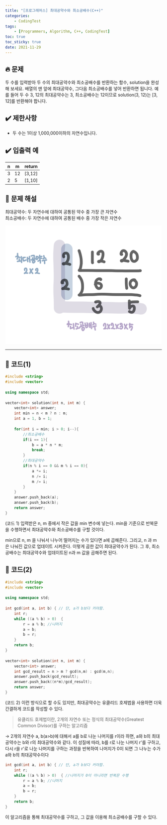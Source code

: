 ```yaml
---
title: "[프로그래머스] 최대공약수와 최소공배수(C++)"
categories: 
    - CodingTest
tags:
    - [Programmers, Algorithm, C++, CodingTest]
toc: true
toc_sticky: true
date: 2021-11-29
---
```

## 🔥 문제

두 수를 입력받아 두 수의 최대공약수와 최소공배수를 반환하는 함수, solution을 완성해 보세요. 배열의 맨 앞에 최대공약수, 그다음 최소공배수를 넣어 반환하면 됩니다. 예를 들어 두 수 3, 12의 최대공약수는 3, 최소공배수는 12이므로 solution(3, 12)는 [3, 12]를 반환해야 합니다.

## ✔️ 제한사항

- 두 수는 1이상 1,000,000이하의 자연수입니다.
  
## ✔️ 입출력 예

|n|m|return|
|---|---|---|
|3|12|[3,12]|
|2|5|[1,10]|


## 🤔 문제 해설

최대공약수: 두 자연수에 대하여 공통된 약수 중 가장 큰 자연수<br>
최소공배수: 두 자연수에 대하여 공통된 배수 중 가장 작은 자연수

![최대공약수,최소공배수](_posts/images/gcd.jpg)

---

## 👻 코드(1)

```cpp
#include <string>
#include <vector>

using namespace std;

vector<int> solution(int n, int m) {
    vector<int> answer;
    int min = n < m ? n : m;
    int a = 1, b = 1;
    
    for(int i = min; i > 0; i--){
        //최소공배수
        if(i == 1){
            b = a * n * m; 
            break;
        }
        //최대공약수
        if(n % i == 0 && m % i == 0){
            a *= i;   
            n /= i;   
            m /= i;  
        }
    }
    answer.push_back(a);
    answer.push_back(b);
    return answer;
}
```

(코드 1) 입력받은 n, m 중에서 작은 값을 min 변수에 넣는다. min을 기준으로 반복문을 수행하면서 최대공약수와 최소공배수를 구할 것이다.

min으로 n, m 을 나눠서 나누어 떨어지는 수가 있다면 a에 곱해준다. 그리고, n 과 m 은 나눠진 값으로 업데이트 시켜준다. 이렇게 곱한 값이 최대공약수가 된다.
그 후, 최소공배수는 최대공약수와 업데이트된 n과 m 값을 곱해주면 된다.


## 👻 코드(2)

```cpp
#include <string>
#include <vector>

using namespace std;

int gcd(int a, int b) { // 단, a가 b보다 커야함.
    int r;
    while ((a % b) > 0)  {
        r = a % b; //나머지
        a = b;
        b = r;
    }
    return b;
}

vector<int> solution(int n, int m) {
    vector<int> answer;
    int gcd_result = n > m ? gcd(n,m) : gcd(m,n);
    answer.push_back(gcd_result);
    answer.push_back((n*m)/gcd_result);
    return answer;
}
```

(코드 2) 이런 방식으로 할 수도 있지만, 최대공약수는 유클리드 호제법을 사용하면 더욱 간결하게 코드를 작성할 수 있다.

> 유클리드 호제법이란, 
2개의 자연수 또는 정식의 최대공약수(Greatest Common Divisor)를 구하는 알고리즘

→ 2개의 자연수 a, b(a>b)에 대해서 a를 b로 나눈 나머지를 r이라 하면, a와 b의 최대공약수는 b와 r의 최대공약수와 같다.
이 성질에 따라, b를 r로 나눈 나머지 r'를 구하고, 다시 r을 r'로 나눈 나머지를 구하는 과정을 반복하여 나머지가 0이 되면 그 나누는 수가 a와 b의 최대공약수이다

```cpp
int gcd(int a, int b) { // 단, a가 b보다 커야함.
    int r;
    while ((a % b) > 0)  { //나머지가 0이 아니라면 반복문 수행
        r = a % b; //나머지
        a = b;
        b = r;
    }
    return b;
}
```

이 알고리즘을 통해 최대공약수를 구하고, 그 값을 이용해 최소공배수를 구할 수 있다.

